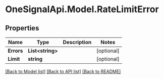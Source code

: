 # OneSignalApi.Model.RateLimitError

## Properties

Name | Type | Description | Notes
------------ | ------------- | ------------- | -------------
**Errors** | **List&lt;string&gt;** |  | [optional] 
**Limit** | **string** |  | [optional] 

[[Back to Model list]](../README.md#documentation-for-models) [[Back to API list]](../README.md#documentation-for-api-endpoints) [[Back to README]](../README.md)


